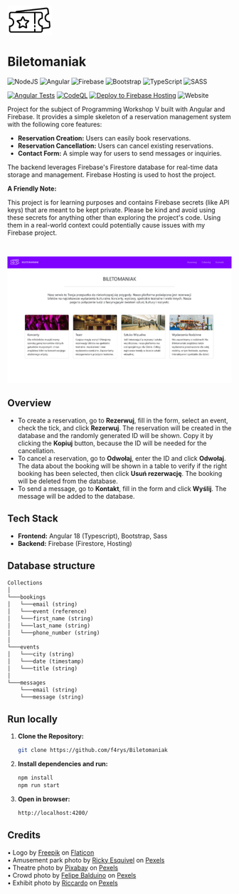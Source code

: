 <img src="./src/assets/img/logo1.png" width=100>

# Biletomaniak

![NodeJS](https://img.shields.io/badge/node.js-6DA55F?style=for-the-badge&logo=node.js&logoColor=white) ![Angular](https://img.shields.io/badge/angular-%23DD0031.svg?style=for-the-badge&logo=angular&logoColor=white) ![Firebase](https://img.shields.io/badge/firebase-a08021?style=for-the-badge&logo=firebase&logoColor=ffcd34) ![Bootstrap](https://img.shields.io/badge/bootstrap-%238511FA.svg?style=for-the-badge&logo=bootstrap&logoColor=white) ![TypeScript](https://img.shields.io/badge/typescript-%23007ACC.svg?style=for-the-badge&logo=typescript&logoColor=white) ![SASS](https://img.shields.io/badge/SASS-hotpink.svg?style=for-the-badge&logo=SASS&logoColor=white)

[![Angular Tests](https://github.com/f4rys/Biletomaniak/actions/workflows/angular.yml/badge.svg)](https://github.com/f4rys/Biletomaniak/actions/workflows/angular.yml) [![CodeQL](https://github.com/f4rys/Biletomaniak/actions/workflows/codeql.yml/badge.svg)](https://github.com/f4rys/Biletomaniak/actions/workflows/codeql.yml) [![Deploy to Firebase Hosting](https://github.com/f4rys/Biletomaniak/actions/workflows/firebase-deploy.yml/badge.svg)](https://github.com/f4rys/Biletomaniak/actions/workflows/firebase-deploy.yml) ![Website](https://img.shields.io/website?url=https%3A%2F%2Fbiletomaniak.web.app%2F)

Project for the subject of Programming Workshop V built with Angular and Firebase. It provides a simple skeleton of a reservation management system with the following core features:

* **Reservation Creation:**  Users can easily book reservations.
* **Reservation Cancellation:** Users can cancel existing reservations.
* **Contact Form:** A simple way for users to send messages or inquiries.

The backend leverages Firebase's Firestore database for real-time data storage and management. Firebase Hosting is used to host the project.

**A Friendly Note:**

This project is for learning purposes and contains Firebase secrets (like API keys) that are meant to be kept private. Please be kind and avoid using these secrets for anything other than exploring the project's code. Using them in a real-world context could potentially cause issues with my Firebase project.

</br>

![screenshot](screenshot.jpg)

## Overview

- To create a reservation, go to **Rezerwuj**, fill in the form, select an event, check the tick, and click **Rezerwuj**. The reservation will be created in the database and the randomly generated ID will be shown. Copy it by clicking the **Kopiuj** button, because the ID will be needed for the cancellation.
- To cancel a reservation, go to **Odwołaj**, enter the ID and click **Odwołaj**. The data about the booking will be shown in a table to verify if the right booking has been selected, then click **Usuń rezerwację**. The booking will be deleted from the database.
- To send a message, go to **Kontakt**, fill in the form and click **Wyślij**. The message will be added to the database.

## Tech Stack

* **Frontend:** Angular 18 (Typescript), Bootstrap, Sass
* **Backend:** Firebase (Firestore, Hosting)

## Database structure

```
Collections
│
└───bookings
│   └───email (string)
│   └───event (reference)
│   └───first_name (string)
│   └───last_name (string)
│   └───phone_number (string)
│   
└───events
│   └───city (string)
│   └───date (timestamp)
│   └───title (string)
│
└───messages
    └───email (string)
    └───message (string)
```

## Run locally

1. **Clone the Repository:**
   ```bash
   git clone https://github.com/f4rys/Biletomaniak

2. **Install dependencies and run:**
   ```bash
   npm install
   npm run start
4. **Open in browser:**
   ```bash
   http://localhost:4200/

## Credits
<div>• Logo by <a href="https://www.flaticon.com/authors/freepik">Freepik</a> on <a href="https://www.flaticon.com/free-icon/ticket_1061702">Flaticon</a></div>
<div>• Amusement park photo by <a href="https://www.pexels.com/@rickyrecap/">Ricky Esquivel</a> on <a href="https://www.pexels.com/photo/photo-of-ferris-wheel-during-daytime-2974664/">Pexels</a></div>
<div>• Theatre photo by <a href="https://www.pexels.com/@pixabay/">Pixabay</a> on <a href="https://www.pexels.com/photo/gray-theater-seat-63328/">Pexels</a></div>
<div>• Crowd photo by <a href="https://www.pexels.com/@felipebalduino/">Felipe Balduino</a> on <a href="https://www.pexels.com/photo/crowd-raising-their-hands-2842763/">Pexels</a></div>
<div>• Exhibit photo by <a href="https://www.pexels.com/@riciardus/">Riccardo</a> on <a href="https://www.pexels.com/photo/exhibit-painting-display-69903/">Pexels</a></div>
